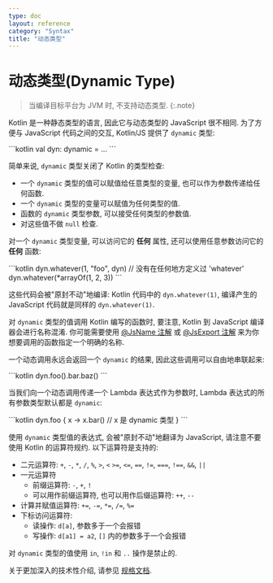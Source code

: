 ```yaml
---
type: doc
layout: reference
category: "Syntax"
title: "动态类型"
---
```


# 动态类型(Dynamic Type)

> 当编译目标平台为 JVM 时, 不支持动态类型.
{:.note}

Kotlin 是一种静态类型的语言, 因此它与动态类型的 JavaScript 很不相同.
为了方便与 JavaScript 代码之间的交互, Kotlin/JS 提供了 `dynamic` 类型:

<div class="sample" markdown="1" theme="idea" data-highlight-only>
```kotlin
val dyn: dynamic = ...
```
</div>

简单来说, `dynamic` 类型关闭了 Kotlin 的类型检查:

  - 一个 `dynamic` 类型的值可以赋值给任意类型的变量, 也可以作为参数传递给任何函数.
  - 一个 `dynamic` 类型的变量可以赋值为任何类型的值.
  - 函数的 `dynamic` 类型参数, 可以接受任何类型的参数值.
  - 对这些值不做 `null` 检查.

对一个 `dynamic` 类型变量, 可以访问它的 **任何** 属性,
还可以使用任意参数访问它的 **任何** 函数:

<div class="sample" markdown="1" theme="idea" data-highlight-only>
```kotlin
dyn.whatever(1, "foo", dyn) // 没有在任何地方定义过 'whatever'
dyn.whatever(*arrayOf(1, 2, 3))
```
</div>

这些代码会被"原封不动"地编译: Kotlin 代码中的 `dyn.whatever(1)`,
编译产生的 JavaScript 代码就是同样的 `dyn.whatever(1)`.

对 `dynamic` 类型的值调用 Kotlin 编写的函数时,
要注意, Kotlin 到 JavaScript 编译器会进行名称混淆.
你可能需要使用 [@JsName 注解](js-to-kotlin-interop.html#jsname-annotation)
或 [@JsExport 注解](js-to-kotlin-interop.html#jsexport-annotation)
来为你想要调用的函数指定一个明确的名称.

一个动态调用永远会返回一个 `dynamic` 的结果, 因此这些调用可以自由地串联起来:

<div class="sample" markdown="1" theme="idea" data-highlight-only>
```kotlin
dyn.foo().bar.baz()
```
</div>

当我们向一个动态调用传递一个 Lambda 表达式作为参数时, Lambda 表达式的所有参数类型默认都是 `dynamic`:

<div class="sample" markdown="1" theme="idea" data-highlight-only>
```kotlin
dyn.foo {
    x -> x.bar() // x 是 dynamic 类型
}
```
</div>

使用 `dynamic` 类型值的表达式, 会被"原封不动"地翻译为 JavaScript, 请注意不要使用 Kotlin 的运算符规约.
以下运算符是支持的:

* 二元运算符: `+`, `-`, `*`, `/`, `%`, `>`, `<` `>=`, `<=`, `==`, `!=`, `===`, `!==`, `&&`, `||`
* 一元运算符
    * 前缀运算符: `-`, `+`, `!`
    * 可以用作前缀运算符, 也可以用作后缀运算符: `++`, `--`
* 计算并赋值运算符: `+=`, `-=`, `*=`, `/=`, `%=`
* 下标访问运算符:
    * 读操作: `d[a]`, 参数多于一个会报错
    * 写操作: `d[a1] = a2`, `[]` 内的参数多于一个会报错

对 `dynamic` 类型的值使用 `in`, `!in` 和 `..` 操作是禁止的.

关于更加深入的技术性介绍, 请参见 [规格文档](https://github.com/JetBrains/kotlin/blob/master/spec-docs/dynamic-types.md).
